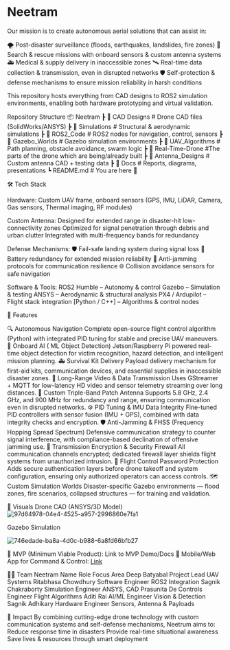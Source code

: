 # Neetram
Our mission is to create autonomous aerial solutions that can assist in:

🌪️ Post-disaster surveillance (floods, earthquakes, landslides, fire zones)
📡 Search & rescue missions with onboard sensors & custom antenna systems
🚑 Medical & supply delivery in inaccessible zones
🛰️ Real-time data collection & transmission, even in disrupted networks
🛡️ Self-protection & defense mechanisms to ensure mission reliability in harsh conditions

This repository hosts everything from CAD designs to ROS2 simulation environments, enabling both hardware prototyping and virtual validation.

Repository Structure
📦 Neetram
 ┣ 📁 CAD Designs        # Drone CAD files (SolidWorks/ANSYS)
 ┣ 📁 Simulations # Structural & aerodynamic simulations
 ┣ 📁 ROS2_Code         # ROS2 nodes for navigation, control, sensors
 ┣ 📁 Gazebo_Worlds     # Gazebo simulation environments
 ┣ 📁 UAV_Algorithms    # Path planning, obstacle avoidance, swarm logic
 ┣ 📁 Real-Time-Drone   #The parts of the drone which are being/already built
 ┣ 📁 Antenna_Designs   # Custom antenna CAD + testing data
 ┣ 📁 Docs              # Reports, diagrams, presentations
 ┗ README.md            # You are here 🚀

🛠️ Tech Stack

Hardware: Custom UAV frame, onboard sensors (GPS, IMU, LiDAR, Camera, Gas sensors, Thermal imaging, RF modules)

Custom Antenna:
Designed for extended range in disaster-hit low-connectivity zones
Optimized for signal penetration through debris and urban clutter
Integrated with multi-frequency bands for redundancy

Defense Mechanisms:
🛡️ Fail-safe landing system during signal loss
🔋 Battery redundancy for extended mission reliability
📶 Anti-jamming protocols for communication resilience
🌐 Collision avoidance sensors for safe navigation

Software & Tools:
ROS2 Humble
 – Autonomy & control
Gazebo
 – Simulation & testing
ANSYS
 – Aerodynamic & structural analysis
PX4 / Ardupilot
 – Flight stack integration
[Python / C++] – Algorithms & control nodes

🚀 Features

🔍 Autonomous Navigation
Complete open-source flight control algorithm (Python) with integrated PID tuning for stable and precise UAV maneuvers.
🧠 Onboard AI ( ML Object Detection)
Jetson/Raspberry Pi powered real-time object detection for victim recognition, hazard detection, and intelligent mission planning.
🚑 Survival Kit Delivery
Payload delivery mechanism for first-aid kits, communication devices, and essential supplies in inaccessible disaster zones.
🎥 Long-Range Video & Data Transmission
Uses GStreamer + MQTT for low-latency HD video and sensor telemetry streaming over long distances.
📡 Custom Triple-Band Patch Antenna
Supports 5.8 GHz, 2.4 GHz, and 900 MHz for redundancy and range, ensuring communication even in disrupted networks.
⚙️ PID Tuning & IMU Data Integrity
Fine-tuned PID controllers with sensor fusion (IMU + GPS), combined with data integrity checks and encryption.
🛡️ Anti-Jamming & FHSS (Frequency Hopping Spread Spectrum)
Defensive communication strategy to counter signal interference, with compliance-based declination of offensive jamming use.
🔐 Transmission Encryption & Security Firewall
All communication channels encrypted; dedicated firewall layer shields flight systems from unauthorized intrusion.
🔑 Flight Control Password Protection
Adds secure authentication layers before drone takeoff and system configuration, ensuring only authorized operators can access controls.
🗺️ Custom Simulation Worlds
Disaster-specific Gazebo environments — flood zones, fire scenarios, collapsed structures — for training and validation.


📸 Visuals
Drone CAD (ANSYS/3D Model)
![97d64978-04e4-4525-a957-2996860e7fa1](https://github.com/user-attachments/assets/ea72b3b3-afea-4ec4-9be8-506ff525c3b8)

Gazebo Simulation

![746edade-ba8a-4d0c-b988-6a8fd66bfb27](https://github.com/user-attachments/assets/074cf582-6042-478a-abbd-df80fc0b8cbd)


📌 MVP (Minimum Viable Product): Link to MVP Demo/Docs
📱 Mobile/Web App for Command & Control: [Link](https://neetram.onhercules.app/)

👩‍🚀 Team Neetram
Name	                      Role       	    Focus Area
Deep Batyabal	          Project Lead       UAV Systems
Ritabhasa Chowdhury	   Software Engineer	 ROS2 Integration
Sagnik Chakraborty    Simulation Engineer	 ANSYS, CAD
Prasunita De	         Controls Engineer	 Flight Algorithms
Aditi Rai	              AI/ML Engineer	   Vision & Detection
Sagnik Adhikary	      Hardware Engineer	   Sensors, Antenna & Payloads

🌟 Impact
By combining cutting-edge drone technology with custom communication systems and self-defense mechanisms, Neetrum aims to:
Reduce response time in disasters
Provide real-time situational awareness
Save lives & resources through smart deployment
